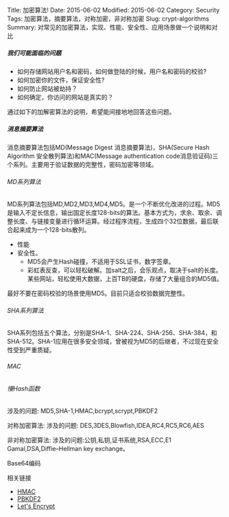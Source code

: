 Title: 加密算法!
Date: 2015-06-02
Modified: 2015-06-02
Category: Security
Tags: 加密算法，摘要算法，对称加密，非对称加密
Slug: crypt-algorithms
Summary: 对常见的加密算法，实现、性能、安全性、应用场景做一个说明和对比

##### 我们可能面临的问题
- 如何存储网站用户名和密码，如何做登陆的时候，用户名和密码的校验?
- 如何加密你的文件，保证安全性?
- 如何防止网站被劫持？
- 如何确定，你访问的网站是真实的？

通过如下的加解密算法的说明，希望能间接地地回答这些问题。


##### 消息摘要算法
消息摘要算法包括MD(Message Digest 消息摘要算法)，SHA(Secure Hash Algorithm 安全散列算法)和MAC(Message authentication code消息验证码)三个系列。主要用于验证数据的完整性，密码加密等领域。
###### MD系列算法 
MD系列算法包括MD,MD2,MD3,MD4,MD5。是一个不断优化改进的过程。MD5是输入不定长信息，输出固定长度128-bits的算法。基本方式为，求余、取余、调整长度、与链接变量进行循环运算。经过程序流程，生成四个32位数据，最后联合起来成为一个128-bits散列。
- 性能
- 安全性。
	- MD5会产生Hash碰撞，不适用于SSL证书，数字签章。
    - 彩虹表反查，可以轻松破解。加salt之后，会乐观点，取决于salt的长度。某些网站，轻松使用大数据，上百TB的硬盘，存储了大量组合的MD5值。
    
最好不要在密码校验的场景使用MD5。目前只适合校验数据完整性。

###### SHA系列算法
SHA系列包括五个算法，分别是SHA-1、SHA-224、SHA-256、SHA-384，和SHA-512。SHA-1应用在很多安全领域，曾被视为MD5的后继者，不过现在安全性受到严重质疑。

###### MAC

###### 慢Hash函数
涉及的问题: MD5,SHA-1,HMAC,bcrypt,scrypt,PBKDF2

对称加密算法:
涉及的问题: DES,3DES,Blowfish,IDEA,RC4,RC5,RC6,AES

非对称加密算法:
涉及的问题:公钥,私钥,证书系统,RSA,ECC,E1 Gamal,DSA,Diffie–Hellman key exchange。

Base64编码



相关链接
- [HMAC](http://en.wikipedia.org/wiki/Hash-based_message_authentication_code)
- [PBKDF2](http://en.wikipedia.org/wiki/PBKDF2)
- [Let's Encrypt](https://letsencrypt.org/)
